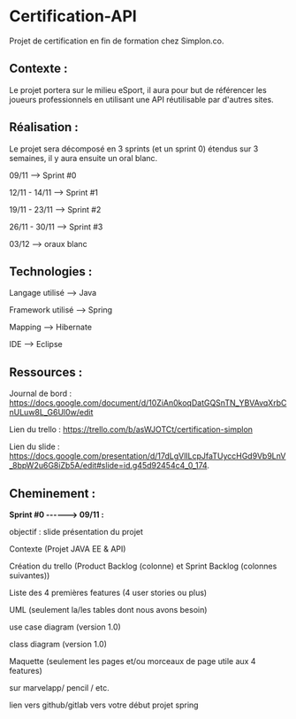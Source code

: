 # Certification-API
Projet de certification en fin de formation chez Simplon.co.

## **Contexte** :



Le projet portera sur le milieu eSport, il aura pour but de référencer les joueurs professionnels en utilisant une API réutilisable par d'autres sites.

## **Réalisation** : 

Le projet sera décomposé en 3 sprints (et un sprint 0) étendus sur 3 semaines, il y aura ensuite un oral blanc.

09/11 --> Sprint #0 

12/11 - 14/11 --> Sprint #1

19/11 - 23/11 --> Sprint #2

26/11 - 30/11 --> Sprint #3

03/12 --> oraux blanc

## **Technologies** :

Langage utilisé --> Java

Framework utilisé --> Spring

Mapping --> Hibernate

IDE --> Eclipse

## **Ressources** : 

Journal de bord : https://docs.google.com/document/d/10ZiAn0koqDatGQSnTN_YBVAvqXrbCnULuw8L_G6Ul0w/edit  

Lien du trello  : https://trello.com/b/asWJOTCt/certification-simplon

Lien du slide : https://docs.google.com/presentation/d/17dLgVlILcpJfaTUyccHGd9Vb9LnV_8bpW2u6G8iZb5A/edit#slide=id.g45d92454c4_0_174.

## **Cheminement** : 

 **Sprint #0 ------> 09/11 :**

objectif : slide présentation du projet

Contexte (Projet JAVA EE & API)

Création du trello (Product Backlog (colonne) et Sprint Backlog (colonnes suivantes))

Liste des 4 premières features (4 user stories ou plus)

UML (seulement la/les tables dont nous avons besoin)

use case diagram (version 1.0)

class diagram (version 1.0)

Maquette (seulement les pages et/ou morceaux de page utile aux 4 features)

sur marvelapp/ pencil / etc.

lien vers github/gitlab vers votre début projet spring




